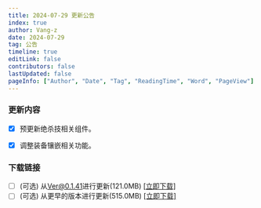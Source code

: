 ```yaml
---
title: 2024-07-29 更新公告
index: true
author: Vang-z
date: 2024-07-29
tag: 公告
timeline: true
editLink: false
contributors: false
lastUpdated: false
pageInfo: ["Author", "Date", "Tag", "ReadingTime", "Word", "PageView"]
---
```


### 更新内容
- [x] 预更新<a>绝杀技</a>相关组件。
- [x] 调整<a>装备镶嵌</a>相关功能。


### 下载链接
- [ ] <a>(可选)</a> 从<a>Ver@0.1.41</a>进行更新(121.0MB) [[立即下载]](https://api.noki.icu/pan/cloud189/shareToDown?url=https://cloud.189.cn/web/share?code=Fv26JrayeA3a&passCode=d4xs&fileId)
- [ ] <a>(可选)</a> 从<a>更早的版本</a>进行更新(515.0MB) [[立即下载]](https://api.noki.icu/pan/cloud189/shareToDown?url=https://cloud.189.cn/web/share?code=nI7VBjBRNn2e&passCode=m9ym&fileId)
